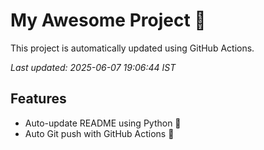 # My Awesome Project 🚀

This project is automatically updated using GitHub Actions.

_Last updated: 2025-06-07 19:06:44 IST_

## Features
- Auto-update README using Python 🐍
- Auto Git push with GitHub Actions 🤖
